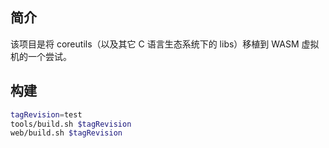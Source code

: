 ## 简介

该项目是将 coreutils（以及其它 C 语言生态系统下的 libs）移植到 WASM 虚拟机的一个尝试。

## 构建

```bash
tagRevision=test
tools/build.sh $tagRevision
web/build.sh $tagRevision
```
